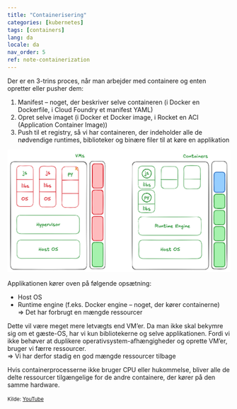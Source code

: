 ```yaml
---
title: "Containerisering"
categories: [kubernetes]
tags: [containers]
lang: da
locale: da
nav_order: 5
ref: note-containerization
---
```

Der er en 3-trins proces, når man arbejder med containere og enten opretter eller pusher dem:
1. Manifest – noget, der beskriver selve containeren (i Docker en Dockerfile, i Cloud Foundry et manifest YAML)  
2. Opret selve imaget (i Docker et Docker image, i Rocket en ACI (Application Container Image))  
3. Push til et registry, så vi har containeren, der indeholder alle de nødvendige runtimes, biblioteker og binære filer til at køre en applikation  

![VMs vs Containers](../../assets/images/notes/containerization/vms-vs-containers.png)

Applikationen kører oven på følgende opsætning:
- Host OS  
- Runtime engine (f.eks. Docker engine – noget, der kører containerne)  
⇒ Det har forbrugt en mængde ressourcer  

Dette vil være meget mere letvægts end VM’er. Da man ikke skal bekymre sig om et gæste-OS, har vi kun bibliotekerne og selve applikationen. Fordi vi ikke behøver at duplikere operativsystem-afhængigheder og oprette VM’er, bruger vi færre ressourcer.  
⇒ Vi har derfor stadig en god mængde ressourcer tilbage  

Hvis containerprocesserne ikke bruger CPU eller hukommelse, bliver alle de delte ressourcer tilgængelige for de andre containere, der kører på den samme hardware.

<small> Kilde: [YouTube](https://www.youtube.com/watch?v=0qotVMX-J5s)</small>